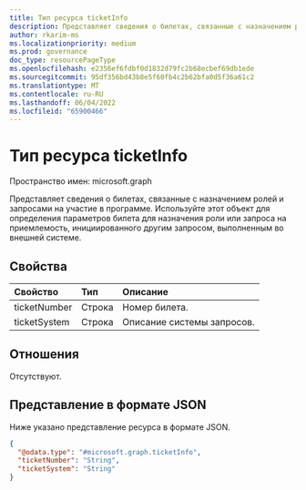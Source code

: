 ```yaml
---
title: Тип ресурса ticketInfo
description: Представляет сведения о билетах, связанные с назначением ролей и запросами на участие в программе.
author: rkarim-ms
ms.localizationpriority: medium
ms.prod: governance
doc_type: resourcePageType
ms.openlocfilehash: e2356ef6fdbf0d1832d79fc2b68ecbef69db1ede
ms.sourcegitcommit: 95df356bd43b8e5f60fb4c2b62bfa0d5f36a61c2
ms.translationtype: MT
ms.contentlocale: ru-RU
ms.lasthandoff: 06/04/2022
ms.locfileid: "65900466"
---
```

# <a name="ticketinfo-resource-type"></a>Тип ресурса ticketInfo

Пространство имен: microsoft.graph

Представляет сведения о билетах, связанные с назначением ролей и запросами на участие в программе. Используйте этот объект для определения параметров билета для назначения роли или запроса на приемлемость, инициированного другим запросом, выполненным во внешней системе.

## <a name="properties"></a>Свойства
|Свойство|Тип|Описание|
|:---|:---|:---|
|ticketNumber|Строка|Номер билета.|
|ticketSystem|Строка|Описание системы запросов.|

## <a name="relationships"></a>Отношения
Отсутствуют.

## <a name="json-representation"></a>Представление в формате JSON
Ниже указано представление ресурса в формате JSON.
<!-- {
  "blockType": "resource",
  "@odata.type": "microsoft.graph.ticketInfo"
}
-->
``` json
{
  "@odata.type": "#microsoft.graph.ticketInfo",
  "ticketNumber": "String",
  "ticketSystem": "String"
}
```

